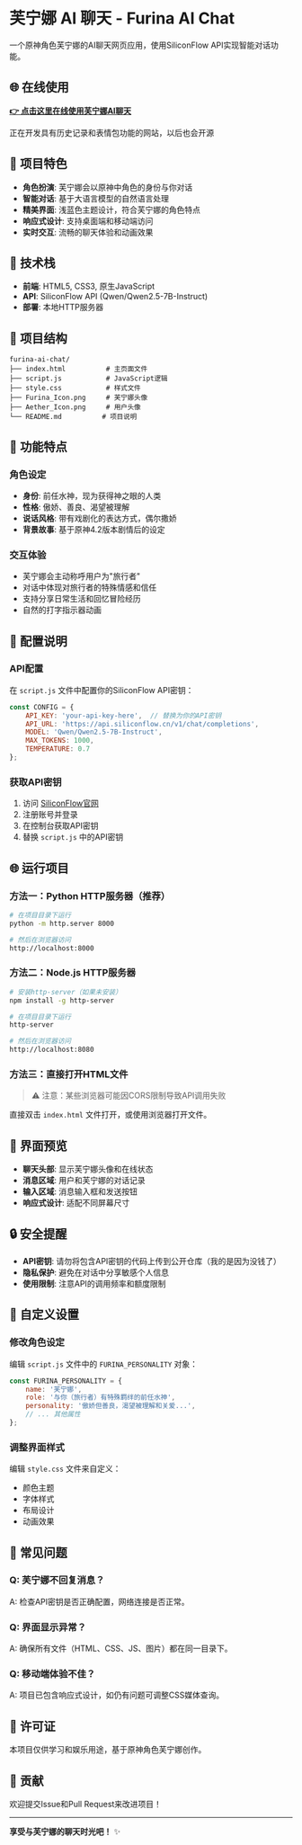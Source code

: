 # 芙宁娜 AI 聊天 - Furina AI Chat

一个原神角色芙宁娜的AI聊天网页应用，使用SiliconFlow API实现智能对话功能。

## 🌐 在线使用

**[👉 点击这里在线使用芙宁娜AI聊天](https://aether-1013.github.io/-furina-ai-chat/)**

正在开发具有历史记录和表情包功能的网站，以后也会开源

## 🌟 项目特色

- **角色扮演**: 芙宁娜会以原神中角色的身份与你对话
- **智能对话**: 基于大语言模型的自然语言处理
- **精美界面**: 浅蓝色主题设计，符合芙宁娜的角色特点
- **响应式设计**: 支持桌面端和移动端访问
- **实时交互**: 流畅的聊天体验和动画效果

## 🚀 技术栈

- **前端**: HTML5, CSS3, 原生JavaScript
- **API**: SiliconFlow API (Qwen/Qwen2.5-7B-Instruct)
- **部署**: 本地HTTP服务器

## 📁 项目结构

```
furina-ai-chat/
├── index.html          # 主页面文件
├── script.js           # JavaScript逻辑
├── style.css           # 样式文件
├── Furina_Icon.png     # 芙宁娜头像
├── Aether_Icon.png     # 用户头像
└── README.md          # 项目说明
```

## 🎯 功能特点

### 角色设定
- **身份**: 前任水神，现为获得神之眼的人类
- **性格**: 傲娇、善良、渴望被理解
- **说话风格**: 带有戏剧化的表达方式，偶尔撒娇
- **背景故事**: 基于原神4.2版本剧情后的设定

### 交互体验
- 芙宁娜会主动称呼用户为"旅行者"
- 对话中体现对旅行者的特殊情感和信任
- 支持分享日常生活和回忆冒险经历
- 自然的打字指示器动画

## 🔧 配置说明

### API配置
在 `script.js` 文件中配置你的SiliconFlow API密钥：

```javascript
const CONFIG = {
    API_KEY: 'your-api-key-here',  // 替换为你的API密钥
    API_URL: 'https://api.siliconflow.cn/v1/chat/completions',
    MODEL: 'Qwen/Qwen2.5-7B-Instruct',
    MAX_TOKENS: 1000,
    TEMPERATURE: 0.7
};
```

### 获取API密钥
1. 访问 [SiliconFlow官网](https://cloud.siliconflow.cn/)
2. 注册账号并登录
3. 在控制台获取API密钥
4. 替换 `script.js` 中的API密钥

## 🌐 运行项目

### 方法一：Python HTTP服务器（推荐）
```bash
# 在项目目录下运行
python -m http.server 8000

# 然后在浏览器访问
http://localhost:8000
```

### 方法二：Node.js HTTP服务器
```bash
# 安装http-server（如果未安装）
npm install -g http-server

# 在项目目录下运行
http-server

# 然后在浏览器访问
http://localhost:8080
```

### 方法三：直接打开HTML文件
> ⚠️ 注意：某些浏览器可能因CORS限制导致API调用失败

直接双击 `index.html` 文件打开，或使用浏览器打开文件。

## 🎨 界面预览

- **聊天头部**: 显示芙宁娜头像和在线状态
- **消息区域**: 用户和芙宁娜的对话记录
- **输入区域**: 消息输入框和发送按钮
- **响应式设计**: 适配不同屏幕尺寸

## 🔒 安全提醒

- **API密钥**: 请勿将包含API密钥的代码上传到公开仓库（我的是因为没钱了）
- **隐私保护**: 避免在对话中分享敏感个人信息
- **使用限制**: 注意API的调用频率和额度限制

## 📝 自定义设置

### 修改角色设定
编辑 `script.js` 文件中的 `FURINA_PERSONALITY` 对象：

```javascript
const FURINA_PERSONALITY = {
    name: '芙宁娜',
    role: '与你（旅行者）有特殊羁绊的前任水神',
    personality: '傲娇但善良，渴望被理解和关爱...',
    // ... 其他属性
};
```

### 调整界面样式
编辑 `style.css` 文件来自定义：
- 颜色主题
- 字体样式
- 布局设计
- 动画效果

## 🐛 常见问题

### Q: 芙宁娜不回复消息？
A: 检查API密钥是否正确配置，网络连接是否正常。

### Q: 界面显示异常？
A: 确保所有文件（HTML、CSS、JS、图片）都在同一目录下。

### Q: 移动端体验不佳？
A: 项目已包含响应式设计，如仍有问题可调整CSS媒体查询。

## 📄 许可证

本项目仅供学习和娱乐用途，基于原神角色芙宁娜创作。

## 🤝 贡献

欢迎提交Issue和Pull Request来改进项目！

---

**享受与芙宁娜的聊天时光吧！** ✨

